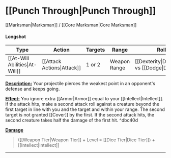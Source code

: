 # [[Punch Through|Punch Through]]
[[Marksman|Marksman]] / [[Core Marksman|Core Marksman]]

#### Longshot

| Type                           | Action                     | Targets | Range        | Roll                                         |
| ------------------------------ | -------------------------- | ------- | ------------ | -------------------------------------------- |
| [[At-Will Abilities\|At-Will]] | [[Attack Actions\|Attack]] | 1 or 2  | Weapon Range | [[Dexterity\|Dexterity]] vs [[Dodge\|Dodge]] |

<u>**Description:**</u> Your projectile pierces the weakest point in an opponent's defense and keeps going.

<u>**Effect:**</u> You ignore extra [[Armor|Armor]] equal to your [[Intellect|Intellect]]. If the attack hits, make a second attack roll against a creature beyond the first target in line with you and the target and within your range. The second target is not granted [[Cover]] by the first. If the second attack hits, the second creature takes half the damage of the first hit. ^dbc40d

<u>**Damage**</u>
>([[Weapon Tier|Weapon Tier]] + Level = [[Dice Tier|Dice Tier]]) + [[Intellect|Intellect]]

---